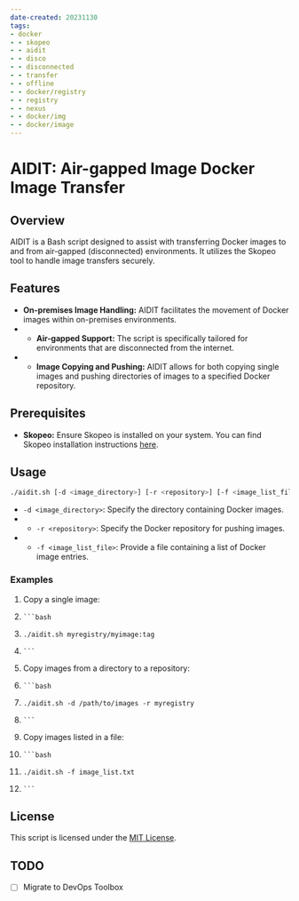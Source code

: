 ```yaml
---
date-created: 20231130
tags:
- docker
- - skopeo
- - aidit
- - disco
- - disconnected
- - transfer
- - offline
- - docker/registry
- - registry
- - nexus
- - docker/img
- - docker/image
---
```


# AIDIT: Air-gapped Image Docker Image Transfer
## Overview

AIDIT is a Bash script designed to assist with transferring Docker images to and from air-gapped (disconnected) environments. It utilizes the Skopeo tool to handle image transfers securely.

## Features

- **On-premises Image Handling:** AIDIT facilitates the movement of Docker images within on-premises environments.
- - **Air-gapped Support:** The script is specifically tailored for environments that are disconnected from the internet.
- - **Image Copying and Pushing:** AIDIT allows for both copying single images and pushing directories of images to a specified Docker repository.
## Prerequisites

- **Skopeo:** Ensure Skopeo is installed on your system. You can find Skopeo installation instructions [here](https://github.com/containers/skopeo#installation).
## Usage

```bash
./aidit.sh [-d <image_directory>] [-r <repository>] [-f <image_list_file>] <image_entry>
```

- `-d <image_directory>`: Specify the directory containing Docker images.
- - `-r <repository>`: Specify the Docker repository for pushing images.
- - `-f <image_list_file>`: Provide a file containing a list of Docker image entries.
### Examples

1. Copy a single image:
2.     ```bash
3.     ./aidit.sh myregistry/myimage:tag
4.     ```
5. Copy images from a directory to a repository:
6.     ```bash
7.     ./aidit.sh -d /path/to/images -r myregistry
8.     ```
9. Copy images listed in a file:
10.     ```bash
11.     ./aidit.sh -f image_list.txt
12.     ```
## License

This script is licensed under the [MIT License](LICENSE).

## TODO

- [ ] Migrate to DevOps Toolbox
